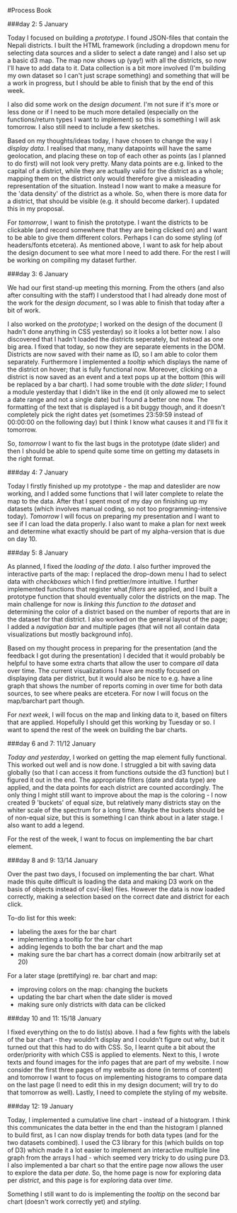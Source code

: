 #Process Book

###day 2: 5 January

Today I focused on building a _prototype_. I found JSON-files that contain the Nepali districts. I built the HTML framework (including a dropdown menu for selecting data sources and a slider to select a date range) and I also set up a basic d3 map. The map now shows up (yay!) with all the districts, so now I'll have to add data to it. Data collection is a bit more involved (I'm building my own dataset so I can't just scrape something) and something that will be a work in progress, but I should be able to finish that by the end of this week. 

I also did some work on the _design document_. I'm not sure if it's more or less done or if I need to be much more detailed (especially on the functions/return types I want to implement) so this is something I will ask tomorrow. I also still need to include a few sketches.

Based on my thoughts/ideas today, I have chosen to change the way I _display data_. I realised that many, many datapoints will have the same geolocation, and placing these on top of each other as points (as I planned to do first) will not look very pretty. Many data points are e.g. linked to the capital of a district, while they are actually valid for the district as a whole; mapping them on the district only would therefore give a misleading representation of the situation. Instead I now want to make a measure for the 'data density' of the district as a whole. So, when there is more data for a district, that should be visible (e.g. it should become darker). I updated this in my proposal. 

For _tomorrow_, I want to finish the prototype. I want the districts to be clickable (and record somewhere that they are being clicked on) and I want to be able to give them different colors. Perhaps I can do some styling (of headers/fonts etcetera). As mentioned above, I want to ask for help about the design document to see what more I need to add there. For the rest I will be working on compiling my dataset further. 


###day 3: 6 January

We had our first stand-up meeting this morning. From the others (and also after consulting with the staff) I understood that I had already done most of the work for the _design document_, so I was able to finish that today after a bit of work.
 
I also worked on the _prototype_; I worked on the design of the document (I hadn't done anything in CSS yesterday) so it looks a lot better now. I also discovered that I hadn't loaded the districts seperately, but instead as one big area. I fixed that today, so now they are separate elements in the DOM. Districts are now saved with their name as ID, so I am able to color them separately. Furthermore I implemented a _tooltip_ which displays the name of the district on hover; that is fully functional now. Moreover, clicking on a district is now saved as an event and a text pops up at the bottom (this will be replaced by a bar chart).  I had some trouble with the _date slider_; I found a module yesterday that I didn't like in the end (it only allowed me to select a date range and not a single date) but I found a better one now. The formatting of the text that is displayed is a bit buggy though, and it doesn't completely pick the right dates yet (sometimes 23:59:59 instead of 00:00:00 on the following day) but I think I know what causes it and I'll fix it tomorrow. 

So, _tomorrow_ I want to fix the last bugs in the prototype (date slider) and then I should be able to spend quite some time on getting my datasets in the right format. 


###day 4: 7 January

Today I firstly finished up my prototype - the map and dateslider are now working, and I added some functions that I will later complete to relate the map to the data. After that I spent most of my day on finishing up my datasets (which involves manual coding, so not too programming-intensive today). _Tomorrow_ I will focus on preparing my presentation and I want to see if I can load the data properly. I also want to make a plan for next week and determine what exactly should be part of my alpha-version that is due on day 10. 


###day 5: 8 January

As planned, I fixed the _loading of the data_. I also further improved the interactive parts of the map: I replaced the drop-down menu I had to select data with _checkboxes_ which I find prettier/more intuitive. I further implemented functions that register what _filters_ are applied, and I built a prototype function that should eventually color the districts on the map. The main challenge for now is _linking this function to the dataset_ and determining the color of a district based on the number of reports that are in the dataset for that district. I also worked on the general layout of the page; I added a _navigation bar_ and multiple pages (that will not all contain data visualizations but mostly background info). 

Based on my thought process in preparing for the presentation (and the feedback I got during the presentation) I decided that it would probably be helpful to have some extra charts that allow the user to compare _all_ data over time. The current visualizations I have are mostly focused on displaying data per district, but it would also be nice to e.g. have a line graph that shows the number of reports coming in over time for both data sources, to see where peaks are etcetera. For now I will focus on the map/barchart part though.

For _next week_, I will focus on the map and linking data to it, based on filters that are applied. Hopefully I should get this working by Tuesday or so. I want to spend the rest of the week on building the bar charts. 

###day 6 and 7: 11/12 January

_Today and yesterday_, I worked on getting the map element fully functional. This worked out well and is now done. I struggled a bit with saving data globally (so that I can access it from functions outside the d3 function) but I figured it out in the end. The appropriate filters (date and data type) are applied, and the data points for each district are counted accordingly. The only thing I might still want to improve about the map is the coloring - I now created 9 'buckets' of equal size, but relatively many districts stay on the whiter scale of the spectrum for a long time. Maybe the buckets should be of non-equal size, but this is something I can think about in a later stage. I also want to add a legend.

For the rest of the week, I want to focus on implementing the bar chart element. 

###day 8 and 9: 13/14 January

Over the past two days, I focused on implementing the bar chart. What made this quite difficult is loading the data and making D3 work on the basis of objects instead of csv(-like) files. However the data is now loaded correctly, making a selection based on the correct date and district for each click.

To-do list for this week:
- labeling the axes for the bar chart
- implementing a tooltip for the bar chart
- adding legends to both the bar chart and the map
- making sure the bar chart has a correct domain (now arbitrarily set at 20) 

For a later stage (prettifying) re. bar chart and map: 
- improving colors on the map: changing the buckets
- updating the bar chart when the date slider is moved
- making sure only districts with data can be clicked

###day 10 and 11: 15/18 January

I fixed everything on the to do list(s) above. I had a few fights with the labels of the bar chart - they wouldn't display and I couldn't figure out why, but it turned out that this had to do with CSS. So, I learnt quite a bit about the order/priority with which CSS is applied to elements. Next to this, I wrote texts and found images for the info pages that are part of my website. I now consider the first three pages of my website as done (in terms of content) and tomorrow I want to focus on implementing histograms to compare data on the last page (I need to edit this in my design document; will try to do that tomorrow as well). Lastly, I need to complete the styling of my website.

###day 12: 19 January

Today, I implemented a cumulative line chart - instead of a histogram. I think this communicates the data better in the end than the histogram I planned to build first, as I can now display trends for both data types (and for the two datasets combined). I used the C3 library for this (which builds on top of D3) which made it a lot easier to implement an interactive multiple line graph from the arrays I had - which seemed very tricky to do using pure D3. I also implemented a bar chart so that the entire page now allows the user to explore the data per _date_. So, the home page is now for exploring data per _district_, and this page is for exploring data over _time_.

Something I still want to do is implementing the _tooltip_ on the second bar chart (doesn't work correctly yet) and _styling_.